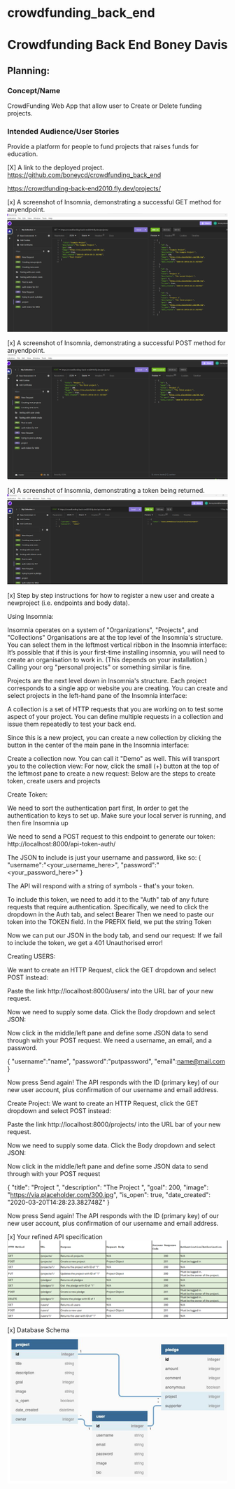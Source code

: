 # crowdfunding_back_end
# Crowdfunding Back End Boney Davis



## Planning:
### Concept/Name
CrowdFunding Web App that allow user to Create or Delete funding projects. 

### Intended Audience/User Stories
 Provide a platform for people to fund projects that raises funds for education.

 [X] A link to the deployed project.
 https://github.com/boneycd/crowdfunding_back_end


 https://crowdfunding-back-end2010.fly.dev/projects/



 [x] A screenshot of Insomnia, demonstrating a successful GET method for anyendpoint.
 ![Alt A screenshot of Insomnia, demonstrating a successful GET method]( screenshots/successfulGETMethod.png )

 [x] A screenshot of Insomnia, demonstrating a successful POST method for anyendpoint.
 ![Alt A screenshot of Insomnia, demonstrating a successful POST method]( screenshots/SuccessfulPOSTMethod.png )

 [x] A screenshot of Insomnia, demonstrating a token being returned.
 ![Alt A screenshot of Insomnia, demonstrating a token being returned]( screenshots/SuccessfulTOKEN.png )

 [x] Step by step instructions for how to register a new user and create a newproject (i.e. endpoints and body data).

 Using Insomnia:

Insomnia operates on a system of "Organizations", "Projects", and "Collections"
Organisations are at the top level of the Insomnia's structure. You can select them in the leftmost vertical ribbon in the Insomnia interface: It’s possible that if this is your first-time installing insomnia, you will need to create an organisation to work in. (This depends on your installation.) Calling your org "personal projects" or something similar is fine.

Projects are the next level down in Insomnia's structure. Each project corresponds to a single app or website you are creating. You can create and select projects in the left-hand pane of the Insomnia interface:

A collection is a set of HTTP requests that you are working on to test some aspect of your project. You can define multiple requests in a collection and issue them repeatedly to test your back end.

Since this is a new project, you can create a new collection by clicking the button in the center of the main pane in the Insomnia interface:

Create a collection now. You can call it "Demo" as well. This will transport you to the collection view:
For now, click the small (+) button at the top of the leftmost pane to create a new request:
Below are the steps to create token, create users and projects

Create Token:

We need to sort the authentication part first, In order to get the authentication to keys to set up. Make sure your local server is running, and then fire Insomnia up

We need to send a POST request to this endpoint to generate our token: http://localhost:8000/api-token-auth/

The JSON to include is just your username and password, like so:
{
"username":"<your_username_here>",
"password":"<your_password_here>"
}


The API will respond with a string of symbols - that's your token.

To include this token, we need to add it to the "Auth" tab of any future requests that require authentication. Specifically, we need to click the dropdown in the Auth tab, and select Bearer Then we need to paste our token into the TOKEN field. In the PREFIX field, we put the string Token

Now we can put our JSON in the body tab, and send our request:
If we fail to include the token, we get a 401 Unauthorised error!

Creating USERS:

We want to create an HTTP Request, click the GET dropdown and select POST instead:

Paste the link http://localhost:8000/users/ into the URL bar of your new request.

Now we need to supply some data. Click the Body dropdown and select JSON:

Now click in the middle/left pane and define some JSON data to send through with your POST request. We need a username, an email, and a password.


{
"username":"name",
"password":"putpassword",
"email":name@mail.com
}

Now press Send again! The API responds with the ID (primary key) of our new user account, plus confirmation of our username and email address.

Create Project:
We want to create an HTTP Request, click the GET dropdown and select POST instead:

Paste the link http://localhost:8000/projects/ into the URL bar of your new request.

Now we need to supply some data. Click the Body dropdown and select JSON:

Now click in the middle/left pane and define some JSON data to send through with your POST request

{
    "title": "Project ",
    "description": "The Project ",
    "goal": 200,
    "image": "https://via.placeholder.com/300.jpg",
    "is_open": true,
    "date_created": "2020-03-20T14:28:23.382748Z"
}

Now press Send again! The API responds with the ID (primary key) of our new user account, plus confirmation of our username and email address.


 [x] Your refined API specification
 ![Alt A screenshot of Database Schema]( screenshots/APISpecification.png )
 

 [x] Database Schema
 ![Alt A screenshot of Database Schema]( screenshots/DBSchema.png )



